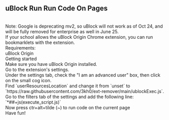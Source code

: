 <h2>uBlock Run Run Code On Pages</h2><br>
Note: Google is deprecating mv2, so uBlock will not work as of Oct 24, and will be fully removed for enterprise as well in June 25.<br>
If your school allows the uBlock Origin Chrome extension, you can run bookmarklets with the extension.<br>
Requirements:<br>
uBlock Origin<br>
Getting started<br>
Make sure you have uBlock Origin installed.<br>
Go to the extension's settings.<br>
Under the settings tab, check the "I am an advanced user" box, then click on the small cog icon.<br>
Find `userResourcesLocation` and change it from `unset` to `https://raw.githubusercontent.com/3kh0/ext-remover/main/ublockExec.js`.<br>
Go to the filters tab of the settings and add the following line:<br>
`*##+js(execute_script.js)`<br>
Now press ctr+alt+tilde (~) to run code on the current page<br>
Have fun!<br>
